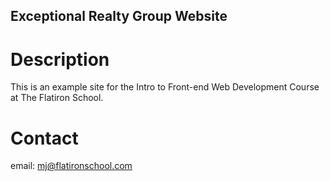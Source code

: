 Exceptional Realty Group Website
---

# Description

This is an example site for the Intro to Front-end Web
Development Course at The Flatiron School.

# Contact

email: mj@flatironschool.com